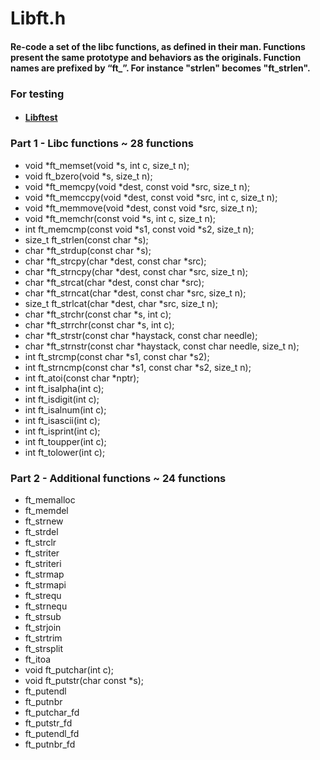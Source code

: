 # Libft.h

#### Re-code a set of the libc functions, as defined in their man. Functions present the same prototype and behaviors as the originals. Function names are prefixed by “ft_”. For instance "strlen" becomes "ft_strlen".

### For testing
- #### [Libftest](https://github.com/jtoty/Libftest)

### Part 1 - Libc functions ~ 28 functions

- void		*ft_memset(void *s, int c, size_t n);
- void		ft_bzero(void *s, size_t n);
- void		*ft_memcpy(void *dest, const void *src, size_t n);
- void		*ft_memccpy(void *dest, const void *src, int c, size_t n);
- void		*ft_memmove(void *dest, const void *src, size_t n);
- void		*ft_memchr(const void *s, int c, size_t n);
- int		ft_memcmp(const void *s1, const void *s2, size_t n);
- size_t	ft_strlen(const char *s);
- char		*ft_strdup(const char *s);
- char		*ft_strcpy(char *dest, const char *src);
- char		*ft_strncpy(char *dest, const char *src, size_t n);
- char		*ft_strcat(char *dest, const char *src);
- char		*ft_strncat(char *dest, const char *src, size_t n);
- size_t	ft_strlcat(char *dest, char *src, size_t n);
- char		*ft_strchr(const char *s, int c);
- char		*ft_strrchr(const char *s, int c);
- char		*ft_strstr(const char *haystack, const char needle);
- char		*ft_strnstr(const char *haystack, const char needle, size_t n);
- int		ft_strcmp(const char *s1, const char *s2);
- int		ft_strncmp(const char *s1, const char *s2, size_t n);
- int		ft_atoi(const char *nptr);
- int		ft_isalpha(int c);
- int		ft_isdigit(int c);
- int		ft_isalnum(int c);
- int		ft_isascii(int c);
- int		ft_isprint(int c);
- int		ft_toupper(int c);
- int		ft_tolower(int c);

### Part 2 - Additional functions ~ 24 functions

- ft_memalloc
- ft_memdel
- ft_strnew
- ft_strdel
- ft_strclr
- ft_striter
- ft_striteri
- ft_strmap
- ft_strmapi
- ft_strequ
- ft_strnequ
- ft_strsub
- ft_strjoin
- ft_strtrim
- ft_strsplit
- ft_itoa
- void		ft_putchar(int c);
- void		ft_putstr(char const *s);
- ft_putendl
- ft_putnbr
- ft_putchar_fd
- ft_putstr_fd
- ft_putendl_fd
- ft_putnbr_fd
